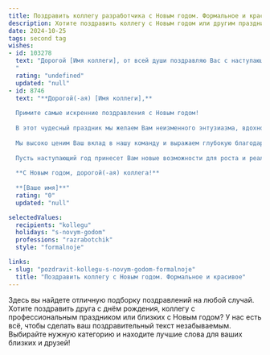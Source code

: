 ```yaml
---
title: Поздравить коллегу разработчика с Новым годом. Формальное и красивое
description: Хотите поздравить коллегу с Новым годом или другим праздником? Наш ИИ создаст незабываемое поздравление, а вы обязательно выделитесь среди других.  
date: 2024-10-25
tags: second tag
wishes:
- id: 103278
  text: "Дорогой [Имя коллеги], от всей души поздравляю Вас с наступающим Новым годом! Желаю Вам в новом году новых творческих успехов в разработке, интересных и сложных задач, которые Вы с блеском решите, а также крепкого здоровья, благополучия и всего самого наилучшего!
  "
  rating: "undefined"
  updated: "null"
- id: 8746
  text: "**Дорогой(-ая) [Имя коллеги],**
  
  Примите самые искренние поздравления с Новым годом!
  
  В этот чудесный праздник мы желаем Вам неизменного энтузиазма, вдохновения и новых профессиональных побед в Вашей важной деятельности в качестве разработчика. Пусть Ваши идеи находят воплощение в блестящих проектах, а трудности растворяются на пути к достижению целей.
  
  Мы высоко ценим Ваш вклад в нашу команду и выражаем глубокую благодарность за Ваш профессионализм, преданность делу и готовность делиться знаниями.
  
  Пусть наступающий год принесет Вам новые возможности для роста и реализации Вашего потенциала. Здоровья, счастья, благополучия и неизменного успеха в Ваших начинаниях.
  
  **С Новым годом, дорогой(-ая) коллега!**
  
  **[Ваше имя]**"
  rating: "0"
  updated: "null"

selectedValues:
  recipients: "kollegu"
  holidays: "s-novym-godom"
  professions: "razrabotchik"
  style: "formalnoje"

links:
- slug: "pozdravit-kollegu-s-novym-godom-formalnoje"
  title: "Поздравить коллегу с Новым годом. Формальное и красивое"
---
```


Здесь вы найдете отличную подборку поздравлений на любой случай. 
Хотите поздравить друга с днём рождения, коллегу с профессиональным праздником или близких с Новым годом? У нас есть всё, чтобы сделать ваш поздравительный текст незабываемым. Выбирайте нужную категорию и находите лучшие слова для ваших близких и друзей!
